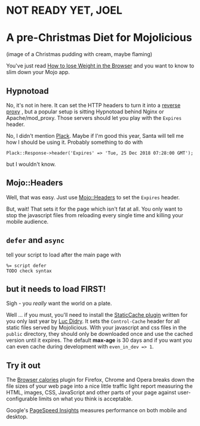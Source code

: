 # NOT READY YET, JOEL

# A pre-Christmas Diet for Mojolicious

(image of a Christmas pudding with cream, maybe flaming)

You've just read
[How to lose Weight in the Browser](https://browserdiet.com)
and you want to know to slim down your Mojo app.

## Hypnotoad

No, it's not in here.  It can set the HTTP headers to turn it into a
[reverse proxy](https://mojolicious.org/perldoc/Mojolicious/Guides/Cookbook#Hypnotoad)
, but a popular setup is sitting Hypnotoad behind Nginx or Apache/mod_proxy.
Those servers should let you play with the ```Expires``` header.

No, I didn't mention
[Plack](https://metacpan.org/pod/Plack).
Maybe if I'm good this year, Santa will tell me how I should be using it.
Probably something to do with
```
Plack::Response->header('Expires' => 'Tue, 25 Dec 2018 07:28:00 GMT');
```
but I wouldn't know.

## Mojo::Headers

Well, that was easy.  Just use
[Mojo::Headers](https://mojolicious.org/perldoc/Mojo/Headers#expires)
to set the ```Expires``` header.

But, wait!  That sets it for the page which isn't fat at all.
You only want to stop the javascript files from reloading every single time
and killing your mobile audience.

## ```defer``` and ```async```

tell your script to load after the main page
with
```
%= script defer 
TODO check syntax
```

## but it needs to load **FIRST**!

Sigh - you _really_ want the world on a plate.

Well ... if you must, you'll need to install the
[StaticCache plugin](https://metacpan.org/pod/Mojolicious::Plugin::StaticCache)
written for you only last year by
[Luc Didry](https://fiat-tux.fr/).
It sets the ```Control-Cache``` header for all static files served by Mojolicious.
With your javascript and css files in the ```public``` directory,
they should only be downloaded once and use the cached version until it expires.
The default **max-age** is 30 days and 
if you want you can even cache during development with ```even_in_dev => 1```.

## Try it out

The [Browser calories](https://github.com/zenorocha/browser-calories)
plugin for Firefox, Chrome and Opera breaks down the file sizes of your web page
into a nice little traffic light report measuring the HTML, images, CSS, JavaScript
and other parts of your page against
user-configurable limits on what you think is acceptable.

Google's [PageSpeed Insights](https://developers.google.com/speed/pagespeed/insights)
measures performance on both mobile and desktop.
